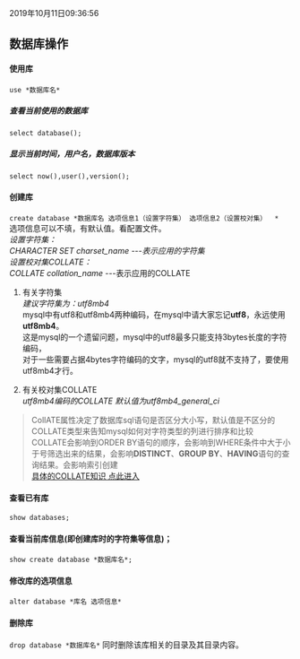 2019年10月11日09:36:56
## 数据库操作 


#### 使用库
`use *数据库名*` 
##### 查看当前使用的数据库
`select database();`
##### 显示当前时间，用户名，数据库版本
`select now(),user(),version();`

#### 创建库
`create database *数据库名 选项信息1（设置字符集） 选项信息2（设置校对集）  *`  
选项信息可以不填，有默认值。看配置文件。  
*设置字符集：  
CHARACTER SET charset_name    ---表示应用的字符集  
设置校对集COLLATE：  
COLLATE collation_name*       ---表示应用的COLLATE  
1. 有关字符集  
*建议字符集为：utf8mb4*  
    mysql中有utf8和utf8mb4两种编码，在mysql中请大家忘记**utf8**，永远使用**utf8mb4**。  
    这是mysql的一个遗留问题，mysql中的utf8最多只能支持3bytes长度的字符编码，  
    对于一些需要占据4bytes字符编码的文字，mysql的utf8就不支持了，要使用utf8mb4才行。

2. 有关校对集COLLATE  
*utf8mb4编码的COLLATE 默认值为utf8mb4_general_ci* 
>CollATE属性决定了数据库sql语句是否区分大小写，默认值是不区分的
>COLLATE类型来告知mysql如何对字符类型的列进行排序和比较  
>COLLATE会影响到ORDER BY语句的顺序，会影响到WHERE条件中大于小于号筛选出来的结果，会影响**DISTINCT**、**GROUP BY**、**HAVING**语句的查询结果。会影响索引创建  
[具体的COLLATE知识 点此进入](https://zhuanlan.zhihu.com/p/51078373)

#### 查看已有库
`show databases;`
#### 查看当前库信息(即创建库时的字符集等信息)；
`show create database *数据库名*;`
#### 修改库的选项信息
`alter database *库名 选项信息*`
#### 删除库
`drop database *数据库名*` 同时删除该库相关的目录及其目录内容。